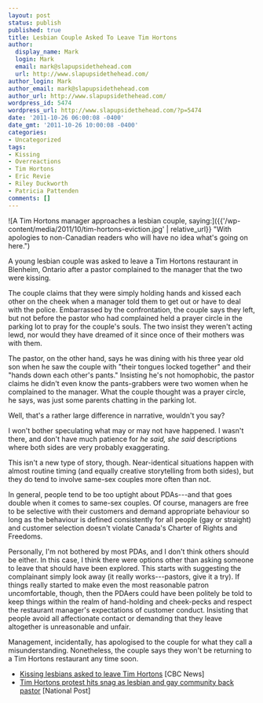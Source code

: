 ```yaml
---
layout: post
status: publish
published: true
title: Lesbian Couple Asked To Leave Tim Hortons
author:
  display_name: Mark
  login: Mark
  email: mark@slapupsidethehead.com
  url: http://www.slapupsidethehead.com/
author_login: Mark
author_email: mark@slapupsidethehead.com
author_url: http://www.slapupsidethehead.com/
wordpress_id: 5474
wordpress_url: http://www.slapupsidethehead.com/?p=5474
date: '2011-10-26 06:00:08 -0400'
date_gmt: '2011-10-26 10:00:08 -0400'
categories:
- Uncategorized
tags:
- Kissing
- Overreactions
- Tim Hortons
- Eric Revie
- Riley Duckworth
- Patricia Pattenden
comments: []
---
```

![A Tim Hortons manager approaches a lesbian couple, saying:]({{'/wp-content/media/2011/10/tim-hortons-eviction.jpg' | relative_url}} "With apologies to non-Canadian readers who will have no idea what's going on here.")

A young lesbian couple was asked to leave a Tim Hortons restaurant in Blenheim, Ontario after a pastor complained to the manager that the two were kissing.

The couple claims that they were simply holding hands and kissed each other on the cheek when a manager told them to get out or have to deal with the police. Embarrassed by the confrontation, the couple says they left, but not before the pastor who had complained held a prayer circle in the parking lot to pray for the couple's souls. The two insist they weren't acting lewd, nor would they have dreamed of it since once of their mothers was with them.

The pastor, on the other hand, says he was dining with his three year old son when he saw the couple with "their tongues locked together" and their "hands down each other's pants." Insisting he's not homophobic, the pastor claims he didn't even know the pants-grabbers were two women when he complained to the manager. What the couple thought was a prayer circle, he says, was just some parents chatting in the parking lot.

Well, that's a rather large difference in narrative, wouldn't you say?

I won't bother speculating what may or may not have happened. I wasn't there, and don't have much patience for _he said, she said_ descriptions where both sides are very probably exaggerating.

This isn't a new type of story, though. Near-identical situations happen with almost routine timing (and equally creative storytelling from both sides), but they do tend to involve same-sex couples more often than not.

In general, people tend to be too uptight about PDAs---and that goes double when it comes to same-sex couples. Of course, managers are free to be selective with their customers and demand appropriate behaviour so long as the behaviour is defined consistently for all people (gay or straight) and customer selection doesn't violate Canada's Charter of Rights and Freedoms.

Personally, I'm not bothered by most PDAs, and I don't think others should be either. In this case, I think there were options other than asking someone to leave that should have been explored. This starts with suggesting the complainant simply look away (it really works---pastors, give it a try). If things really started to make even the most reasonable patron uncomfortable, though, then the PDAers could have been politely be told to keep things within the realm of hand-holding and cheek-pecks and respect the restaurant manager's expectations of customer conduct. Insisting that people avoid all affectionate contact or demanding that they leave altogether is unreasonable and unfair.

Management, incidentally, has apologised to the couple for what they call a misunderstanding. Nonetheless, the couple says they won't be returning to a Tim Hortons restaurant any time soon.

- [Kissing lesbians asked to leave Tim Hortons](http://www.cbc.ca/news/canada/windsor/story/2011/10/25/wdr-tim-hortons-lesbians.html) [CBC News]
- [Tim Hortons protest hits snag as lesbian and gay community back pastor](http://life.nationalpost.com/2011/10/25/tim-hortons-protest-hits-snag-as-lesbian-and-gay-community-back-pastor/) [National Post]
